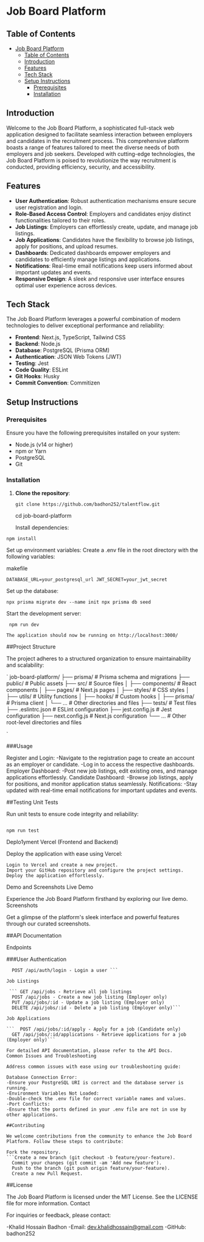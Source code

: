 # Job Board Platform

## Table of Contents

- [Job Board Platform](#job-board-platform)
  - [Table of Contents](#table-of-contents)
  - [Introduction](#introduction)
  - [Features](#features)
  - [Tech Stack](#tech-stack)
  - [Setup Instructions](#setup-instructions)
    - [Prerequisites](#prerequisites)
    - [Installation](#installation)

## Introduction

Welcome to the Job Board Platform, a sophisticated full-stack web application designed to facilitate seamless interaction between employers and candidates in the recruitment process. This comprehensive platform boasts a range of features tailored to meet the diverse needs of both employers and job seekers. Developed with cutting-edge technologies, the Job Board Platform is poised to revolutionize the way recruitment is conducted, providing efficiency, security, and accessibility.

## Features

- **User Authentication**: Robust authentication mechanisms ensure secure user registration and login.
- **Role-Based Access Control**: Employers and candidates enjoy distinct functionalities tailored to their roles.
- **Job Listings**: Employers can effortlessly create, update, and manage job listings.
- **Job Applications**: Candidates have the flexibility to browse job listings, apply for positions, and upload resumes.
- **Dashboards**: Dedicated dashboards empower employers and candidates to efficiently manage listings and applications.
- **Notifications**: Real-time email notifications keep users informed about important updates and events.
- **Responsive Design**: A sleek and responsive user interface ensures optimal user experience across devices.

## Tech Stack

The Job Board Platform leverages a powerful combination of modern technologies to deliver exceptional performance and reliability:

- **Frontend**: Next.js, TypeScript, Tailwind CSS
- **Backend**: Node.js
- **Database**: PostgreSQL (Prisma ORM)
- **Authentication**: JSON Web Tokens (JWT)
- **Testing**: Jest
- **Code Quality**: ESLint
- **Git Hooks**: Husky
- **Commit Convention**: Commitizen

## Setup Instructions

### Prerequisites

Ensure you have the following prerequisites installed on your system:

- Node.js (v14 or higher)
- npm or Yarn
- PostgreSQL
- Git

### Installation

1. **Clone the repository**:

   ```
   git clone https://github.com/badhon252/talentflow.git
   ```

   cd job-board-platform

   Install dependencies:

`npm install`

Set up environment variables:
Create a .env file in the root directory with the following variables:

makefile

`DATABASE_URL=your_postgresql_url
JWT_SECRET=your_jwt_secret`

Set up the database:

`npx prisma migrate dev --name init
npx prisma db seed`

Start the development server:

` npm run dev`

    The application should now be running on http://localhost:3000/

##Project Structure

The project adheres to a structured organization to ensure maintainability and scalability:

`
job-board-platform/
├── prisma/ # Prisma schema and migrations
├── public/ # Public assets
├── src/ # Source files
│ ├── components/ # React components
│ ├── pages/ # Next.js pages
│ ├── styles/ # CSS styles
│ ├── utils/ # Utility functions
│ ├── hooks/ # Custom hooks
│ ├── prisma/ # Prisma client
│ └── ... # Other directories and files
├── tests/ # Test files
├── .eslintrc.json # ESLint configuration
├── jest.config.js # Jest configuration
├── next.config.js # Next.js configuration
└── ... # Other root-level directories and files

`

###Usage

Register and Login:
-Navigate to the registration page to create an account as an employer or candidate.
-Log in to access the respective dashboards.
Employer Dashboard:
-Post new job listings, edit existing ones, and manage applications effortlessly.
Candidate Dashboard:
-Browse job listings, apply for positions, and monitor application status seamlessly.
Notifications:
-Stay updated with real-time email notifications for important updates and events.

##Testing
Unit Tests

Run unit tests to ensure code integrity and reliability:

```

npm run test

```

Deplo1yment
Vercel (Frontend and Backend)

Deploy the application with ease using Vercel:

    Login to Vercel and create a new project.
    Import your GitHub repository and configure the project settings.
    Deploy the application effortlessly.

Demo and Screenshots
Live Demo

Experience the Job Board Platform firsthand by exploring our live demo.
Screenshots

Get a glimpse of the platform's sleek interface and powerful features through our curated screenshots.

##API Documentation

Endpoints

###User Authentication

````POST /api/auth/register - Register a new user
  POST /api/auth/login - Login a user ```

Job Listings

 ``` GET /api/jobs - Retrieve all job listings
  POST /api/jobs - Create a new job listing (Employer only)
  PUT /api/jobs/:id - Update a job listing (Employer only)
  DELETE /api/jobs/:id - Delete a job listing (Employer only)```

Job Applications

```  POST /api/jobs/:id/apply - Apply for a job (Candidate only)
  GET /api/jobs/:id/applications - Retrieve applications for a job (Employer only)```

For detailed API documentation, please refer to the API Docs.
Common Issues and Troubleshooting

Address common issues with ease using our troubleshooting guide:

Database Connection Error:
-Ensure your PostgreSQL URI is correct and the database server is running.
-Environment Variables Not Loaded:
-Double-check the .env file for correct variable names and values.
-Port Conflicts:
-Ensure that the ports defined in your .env file are not in use by other applications.

##Contributing

We welcome contributions from the community to enhance the Job Board Platform. Follow these steps to contribute:

Fork the repository.
```Create a new branch (git checkout -b feature/your-feature).
  Commit your changes (git commit -am 'Add new feature').
  Push to the branch (git push origin feature/your-feature).
  Create a new Pull Request.
````

##License

The Job Board Platform is licensed under the MIT License. See the LICENSE file for more information.
Contact

For inquiries or feedback, please contact:

-Khalid Hossain Badhon
-Email: dev.khalidhossain@gmail.com
-GitHub: badhon252

```

```
